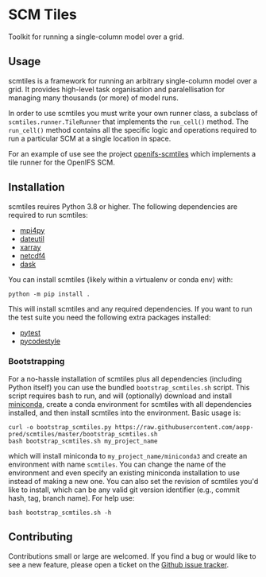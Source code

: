 # SCM Tiles

Toolkit for running a single-column model over a grid.


## Usage

scmtiles is a framework for running an arbitrary single-column model over
a grid. It provides high-level task organisation and paralellisation for
managing many thousands (or more) of model runs.

In order to use scmtiles you must write your own runner class, a subclass of
`scmtiles.runner.TileRunner` that implements the `run_cell()` method. The
`run_cell()` method contains all the specific logic and operations required to
run a particular SCM at a single location in space.

For an example of use see the project
[openifs-scmtiles](https://github.com/aopp-pred/openifs-scmtiles) which
implements a tile runner for the OpenIFS SCM.


## Installation

scmtiles reuires Python 3.8 or higher. The following dependencies are
required to run scmtiles:

* [mpi4py](http://mpi4py.readthedocs.io/)
* [dateutil](https://dateutil.readthedocs.io/)
* [xarray](http://xarray.pydata.org/en/v0.7.1/)
* [netcdf4](http://unidata.github.io/netcdf4-python/)
* [dask](http://dask.pydata.org/)

You can install scmtiles (likely within a virtualenv or conda env) with:

    python -m pip install .

This will install scmtiles and any required dependencies. If you want to
run the test suite you need the following extra packages installed:

* [pytest](http://doc.pytest.org/)
* [pycodestyle](https://pycodestyle.pycqa.org/en/latest/)

### Bootstrapping

For a no-hassle installation of scmtiles plus all dependencies (including
Python itself) you can use the bundled `bootstrap_scmtiles.sh` script. This
script requires bash to run, and will (optionally) download and install
[miniconda](http://conda.pydata.org/miniconda.html), create a conda environment
for scmtiles with all dependencies installed, and then install scmtiles into
the environment. Basic usage is:

    curl -o bootstrap_scmtiles.py https://raw.githubusercontent.com/aopp-pred/scmtiles/master/bootstrap_scmtiles.sh
    bash bootstrap_scmtiles.sh my_project_name

which will install miniconda to `my_project_name/miniconda3` and create an
environment with name `scmtiles`. You can change the name of the environment
and even specify an existing miniconda installation to use instead of making
a new one. You can also set the revision of scmtiles you'd like to install,
which can be any valid git version identifier (e.g., commit hash, tag, branch
name). For help use:

    bash bootstrap_scmtiles.sh -h

## Contributing

Contributions small or large are welcomed. If you find a bug or would like to
see a new feature, please open a ticket on the
[Github issue tracker](https://github.com/aopp-pred/scmtiles/issues).
